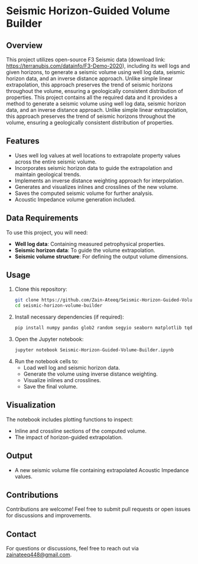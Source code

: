 # Seismic Horizon-Guided Volume Builder

## Overview
This project utilizes open-source F3 Seismic data (download link: https://terranubis.com/datainfo/F3-Demo-2020), including its well logs and given horizons, to generate a seismic volume using well log data, seismic horizon data, and an inverse distance approach. Unlike simple linear extrapolation, this approach preserves the trend of seismic horizons throughout the volume, ensuring a geologically consistent distribution of properties.
This project contains all the required data and it provides a method to generate a seismic volume using well log data, seismic horizon data, and an inverse distance approach. Unlike simple linear extrapolation, this approach preserves the trend of seismic horizons throughout the volume, ensuring a geologically consistent distribution of properties.

## Features
- Uses well log values at well locations to extrapolate property values across the entire seismic volume.
- Incorporates seismic horizon data to guide the extrapolation and maintain geological trends.
- Implements an inverse distance weighting approach for interpolation.
- Generates and visualizes inlines and crosslines of the new volume.
- Saves the computed seismic volume for further analysis.
- Acoustic Impedance volume generation included.

## Data Requirements
To use this project, you will need:
- **Well log data**: Containing measured petrophysical properties.
- **Seismic horizon data**: To guide the volume extrapolation.
- **Seismic volume structure**: For defining the output volume dimensions.

## Usage
1. Clone this repository:
   ```bash
   git clone https://github.com/Zain-Ateeq/Seismic-Horizon-Guided-Volume-Builder.git
   cd seismic-horizon-volume-builder
   ```
2. Install necessary dependencies (if required):
   ```bash
   pip install numpy pandas glob2 random segyio seaborn matplotlib tqdm
   ```
3. Open the Jupyter notebook:
   ```bash
   jupyter notebook Seismic-Horizon-Guided-Volume-Builder.ipynb
   ```
4. Run the notebook cells to:
   - Load well log and seismic horizon data.
   - Generate the volume using inverse distance weighting.
   - Visualize inlines and crosslines.
   - Save the final volume.

## Visualization
The notebook includes plotting functions to inspect:
- Inline and crossline sections of the computed volume.
- The impact of horizon-guided extrapolation.

## Output
- A new seismic volume file containing extrapolated Acoustic Impedance values.

## Contributions
Contributions are welcome! Feel free to submit pull requests or open issues for discussions and improvements.

## Contact
For questions or discussions, feel free to reach out via zainateeq448@gmail.com.

